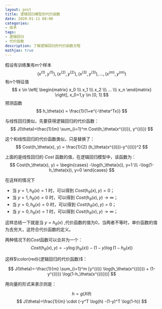 ```yaml
---
layout: post
title: 逻辑回归模型的代价函数
date: 2020-01-11 08:00
categories:
- 技术
tags:
- 逻辑回归
- 代价函数
description: 了解逻辑回归的代价函数方程
mathjax: true
---
```


假设有训练集有m个样本
$$ (x^{(1)},y^{(1)}),(x^{(2)},y^{(2)}),(x^{(3)},y^{(3)}),...,(x^{(m)},y^{(m)}) $$
有n个特征值
$$ x \in \left[ \begin{matrix} x_0 \\\ x_1 \\\ x_2 \\\ ... \\\ x_n \end{matrix} \right], x_0=1,y \in [0, 1] $$
预测函数
$$ h_\theta(x) = \frac{1}{1+e^{-\theta^Tx}} $$

与线性回归类似，先要获得逻辑回归的代价函数：
$$ J(\theta)=\frac{1}{m} \sum_{i=1}^m Cost(h_\theta(x^{(i)}), y^{(i)}) $$

这个和线性回归的代价函数类似，只是替换了：
$$ Cost(h_\theta(x), y) = \frac{1}{2} (h_\theta(x^{(i)})-y^{(i)})^2 $$

上面的是线性回归的 $Cost$ 函数的值，在逻辑回归模型中，该函数为：
$$ Cost(h_\theta(x), y) = \begin{cases} -\log(h_\theta(x)), y=1 \\\ -\log(1-h_\theta(x)), y=0 \end{cases} $$

在这样的情况下
- 当 $y=1, h_\theta(x)=1$ 时，可以得到 $Cost(h_\theta(x), y)=0$；
- 当 $y=1, h_\theta(x)=0$ 时，可以得到 $Cost(h_\theta(x), y)→\infty$；
- 当 $y=0, h_\theta(x)=0$ 时，可以得到 $Cost(h_\theta(x), y)=0$；
- 当 $y=0, h_\theta(x)=1$ 时，可以得到 $Cost(h_\theta(x), y)→\infty$；

这样总结一下就是当 $y=h_\theta(x)$ ,代价函数的值为0，当两者不等时，单价函数的值为去穷大，这符合代价函数的定义。

两种情况下的$Cost$函数可以合并为一个：
$$ Cost(h_\theta(x), y) = -y \log(h_\theta(x)) - (1-y) \log(1-h_\theta(x)) $$

这样$\color{red}{逻辑回归的代价函数}$：

$$ J(\theta)=-\frac{1}{m} \sum_{i=1}^m [y^{(i)} \log(h_\theta(x^{(i)})) + (1-y^{(i)}) \log(1-h_\theta(x^{(i)}))]  $$

用向量的形式来表示则是：

$$ h = g(X\theta) $$
$$ J(\theta)=\frac{1}{m} \cdot (-y^T \log(h) -(1-y)^T \log(1-h)) $$

